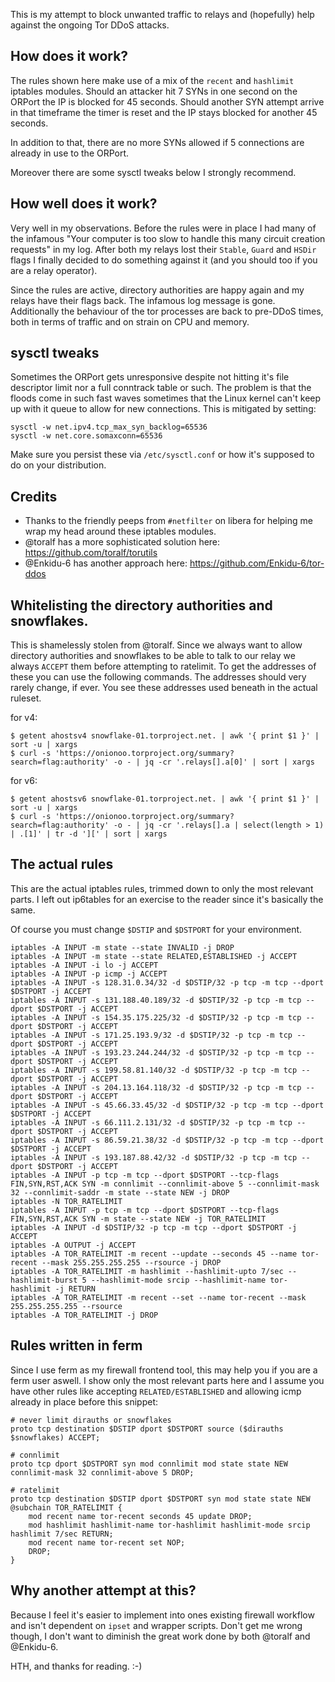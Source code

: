 This is my attempt to block unwanted traffic to relays and (hopefully) help against the ongoing Tor DDoS attacks.

## How does it work?
The rules shown here make use of a mix of the `recent` and `hashlimit` iptables modules. Should an attacker hit 7 SYNs in one second on the ORPort the IP is blocked for 45 seconds. Should another SYN attempt arrive in that timeframe the timer is reset and the IP stays blocked for another 45 seconds.

In addition to that, there are no more SYNs allowed if 5 connections are already in use to the ORPort.

Moreover there are some sysctl tweaks below I strongly recommend.

## How well does it work?
Very well in my observations. Before the rules were in place I had many of the infamous "Your computer is too slow to handle this many circuit creation requests" in my log. After both my relays lost their `Stable`, `Guard` and `HSDir` flags I finally decided to do something against it (and you should too if you are a relay operator).

Since the rules are active, directory authorities are happy again and my relays have their flags back. The infamous log message is gone. Additionally the behaviour of the tor processes are back to pre-DDoS times, both in terms of traffic and on strain on CPU and memory.

## sysctl tweaks
Sometimes the ORPort gets unresponsive despite not hitting it's file descriptor limit nor a full conntrack table or such. The problem is that the floods come in such fast waves sometimes that the Linux kernel can't keep up with it queue to allow for new connections. This is mitigated by setting:

```
sysctl -w net.ipv4.tcp_max_syn_backlog=65536
sysctl -w net.core.somaxconn=65536
```

Make sure you persist these via `/etc/sysctl.conf` or how it's supposed to do on your distribution.

## Credits
* Thanks to the friendly peeps from `#netfilter` on libera for helping me wrap my head around these iptables modules.
* @toralf has a more sophisticated solution here: https://github.com/toralf/torutils
* @Enkidu-6 has another approach here: https://github.com/Enkidu-6/tor-ddos

## Whitelisting the directory authorities and snowflakes.
This is shamelessly stolen from @toralf. Since we always want to allow directory authorities and snowflakes to be able to talk to our relay we always `ACCEPT` them before attempting to ratelimit. To get the addresses of these you can use the following commands. The addresses should very rarely change, if ever. You see these addresses used beneath in the actual ruleset.

for v4:
```
$ getent ahostsv4 snowflake-01.torproject.net. | awk '{ print $1 }' | sort -u | xargs
$ curl -s 'https://onionoo.torproject.org/summary?search=flag:authority' -o - | jq -cr '.relays[].a[0]' | sort | xargs
```

for v6:
```
$ getent ahostsv6 snowflake-01.torproject.net. | awk '{ print $1 }' | sort -u | xargs
$ curl -s 'https://onionoo.torproject.org/summary?search=flag:authority' -o - | jq -cr '.relays[].a | select(length > 1) | .[1]' | tr -d '][' | sort | xargs
```

## The actual rules
This are the actual iptables rules, trimmed down to only the most relevant parts. I left out ip6tables for an exercise to the reader since it's basically the same.

Of course you must change `$DSTIP` and `$DSTPORT` for your environment.

```
iptables -A INPUT -m state --state INVALID -j DROP
iptables -A INPUT -m state --state RELATED,ESTABLISHED -j ACCEPT
iptables -A INPUT -i lo -j ACCEPT
iptables -A INPUT -p icmp -j ACCEPT
iptables -A INPUT -s 128.31.0.34/32 -d $DSTIP/32 -p tcp -m tcp --dport $DSTPORT -j ACCEPT
iptables -A INPUT -s 131.188.40.189/32 -d $DSTIP/32 -p tcp -m tcp --dport $DSTPORT -j ACCEPT
iptables -A INPUT -s 154.35.175.225/32 -d $DSTIP/32 -p tcp -m tcp --dport $DSTPORT -j ACCEPT
iptables -A INPUT -s 171.25.193.9/32 -d $DSTIP/32 -p tcp -m tcp --dport $DSTPORT -j ACCEPT
iptables -A INPUT -s 193.23.244.244/32 -d $DSTIP/32 -p tcp -m tcp --dport $DSTPORT -j ACCEPT
iptables -A INPUT -s 199.58.81.140/32 -d $DSTIP/32 -p tcp -m tcp --dport $DSTPORT -j ACCEPT
iptables -A INPUT -s 204.13.164.118/32 -d $DSTIP/32 -p tcp -m tcp --dport $DSTPORT -j ACCEPT
iptables -A INPUT -s 45.66.33.45/32 -d $DSTIP/32 -p tcp -m tcp --dport $DSTPORT -j ACCEPT
iptables -A INPUT -s 66.111.2.131/32 -d $DSTIP/32 -p tcp -m tcp --dport $DSTPORT -j ACCEPT
iptables -A INPUT -s 86.59.21.38/32 -d $DSTIP/32 -p tcp -m tcp --dport $DSTPORT -j ACCEPT
iptables -A INPUT -s 193.187.88.42/32 -d $DSTIP/32 -p tcp -m tcp --dport $DSTPORT -j ACCEPT
iptables -A INPUT -p tcp -m tcp --dport $DSTPORT --tcp-flags FIN,SYN,RST,ACK SYN -m connlimit --connlimit-above 5 --connlimit-mask 32 --connlimit-saddr -m state --state NEW -j DROP
iptables -N TOR_RATELIMIT
iptables -A INPUT -p tcp -m tcp --dport $DSTPORT --tcp-flags FIN,SYN,RST,ACK SYN -m state --state NEW -j TOR_RATELIMIT
iptables -A INPUT -d $DSTIP/32 -p tcp -m tcp --dport $DSTPORT -j ACCEPT
iptables -A OUTPUT -j ACCEPT
iptables -A TOR_RATELIMIT -m recent --update --seconds 45 --name tor-recent --mask 255.255.255.255 --rsource -j DROP
iptables -A TOR_RATELIMIT -m hashlimit --hashlimit-upto 7/sec --hashlimit-burst 5 --hashlimit-mode srcip --hashlimit-name tor-hashlimit -j RETURN
iptables -A TOR_RATELIMIT -m recent --set --name tor-recent --mask 255.255.255.255 --rsource
iptables -A TOR_RATELIMIT -j DROP
```

## Rules written in ferm
Since I use ferm as my firewall frontend tool, this may help you if you are a ferm user aswell. I show only the most relevant parts here and I assume you have other rules like accepting `RELATED/ESTABLISHED` and allowing icmp already in place before this snippet:
```
# never limit dirauths or snowflakes
proto tcp destination $DSTIP dport $DSTPORT source ($dirauths $snowflakes) ACCEPT;

# connlimit
proto tcp dport $DSTPORT syn mod connlimit mod state state NEW connlimit-mask 32 connlimit-above 5 DROP;

# ratelimit
proto tcp destination $DSTIP dport $DSTPORT syn mod state state NEW @subchain TOR_RATELIMIT {
    mod recent name tor-recent seconds 45 update DROP;
    mod hashlimit hashlimit-name tor-hashlimit hashlimit-mode srcip hashlimit 7/sec RETURN;
    mod recent name tor-recent set NOP;
    DROP;
}
```

## Why another attempt at this?
Because I feel it's easier to implement into ones existing firewall workflow and isn't dependent on `ipset` and wrapper scripts. Don't get me wrong though, I don't want to diminish the great work done by both @toralf and @Enkidu-6.

HTH, and thanks for reading. :-)
